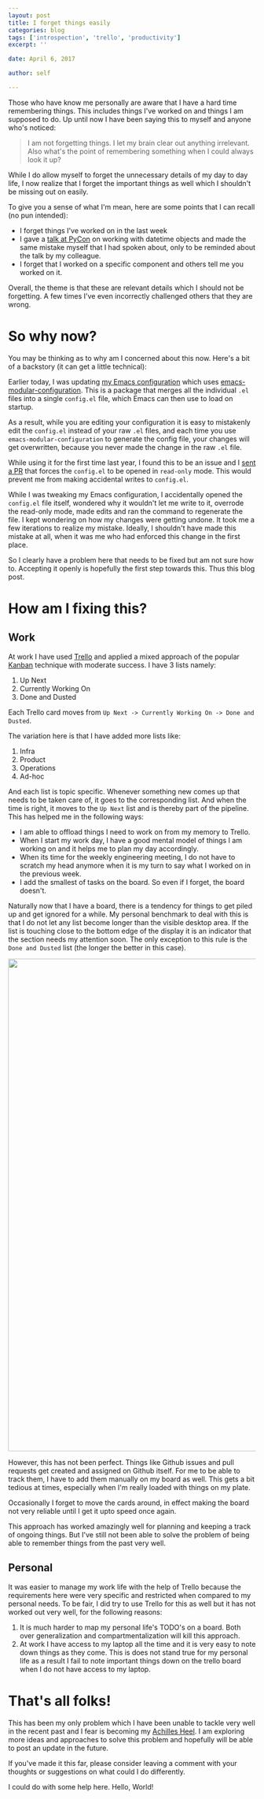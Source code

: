 ```yaml
---
layout: post
title: I forget things easily
categories: blog
tags: ['introspection', 'trello', 'productivity']
excerpt: ''

date: April 6, 2017

author: self

---
```


Those who have know me personally are aware that I have a hard time
remembering things. This includes things I've worked on and things I am
supposed to do. Up until now I have been saying this to myself and
anyone who's noticed:

> I am not forgetting things. I let my brain clear out anything
> irrelevant. Also what's the point of remembering something when I
> could always look it up?

While I do allow myself to forget the unnecessary details of my day to
day life, I now realize that I forget the important things as well which
I shouldn't be missing out on easily.

To give you a sense of what I'm mean, here are some points that I can
recall (no pun intended):

* I forget things I've worked on in the last week
* I gave a [talk at PyCon](https://www.youtube.com/watch?v=kKDbiibuT7Y)
on working with datetime objects and made the same mistake myself that I
had spoken about, only to be reminded about the talk by my colleague.
* I forget that I worked on a specific component and others tell me you
worked on it.
      
Overall, the theme is that these are relevant details which I should not
be forgetting. A few times I've even incorrectly challenged others that
they are wrong.

# So why now?

You may be thinking as to why am I concerned about this now. Here's a
bit of a backstory (it can get a little technical):

Earlier today, I was updating
[my Emacs configuration](https://github.com/indradhanush/.emacs.d/)
which uses
[emacs-modular-configuration](https://github.com/targzeta/emacs-modular-configuration). This
is a package that merges all the individual `.el` files into a single
`config.el` file, which Emacs can then use to load on startup.

As a result, while you are editing your configuration it is easy to
mistakenly edit the `config.el` instead of your raw `.el` files, and
each time you use `emacs-modular-configuration` to generate the config
file, your changes will get overwritten, because you never made the
change in the raw `.el` file.

While using it for the first time last year, I found this to be an
issue and I
[sent a PR](https://github.com/targzeta/emacs-modular-configuration/pull/2)
that forces the `config.el` to be opened in `read-only` mode. This would
prevent me from making accidental writes to `config.el`.

While I was tweaking my Emacs configuration, I accidentally opened the
`config.el` file itself, wondered why it wouldn't let me write to it,
overrode the read-only mode, made edits and ran the command to
regenerate the file. I kept wondering on how my changes were getting
undone. It took me a few iterations to realize my mistake. Ideally, I
shouldn't have made this mistake at all, when it was me who had
enforced this change in the first place.

So I clearly have a problem here that needs to be fixed but am not sure
how to. Accepting it openly is hopefully the first step towards
this. Thus this blog post. 
  
# How am I fixing this?

## Work
At work I have used
[Trello](https://trello.com/indradhanushgupta/recommend) and applied a mixed approach of the popular
[Kanban](https://en.wikipedia.org/wiki/Kanban_board) technique with
moderate success. I have 3 lists namely:

1. Up Next
2. Currently Working On
3. Done and Dusted

Each Trello card moves from `Up Next -> Currently Working On -> Done and
Dusted`.

The variation here is that I have added more lists like:

1. Infra
2. Product
3. Operations
4. Ad-hoc

And each list is topic specific. Whenever something new comes up that
needs to be taken care of, it goes to the corresponding list. And when
the time is right, it moves to the `Up Next` list and is thereby part of
the pipeline. This has helped me in the following ways:

* I am able to offload things I need to work on from my memory to
  Trello.
* When I start my work day, I have a good mental model of things I am
  working on and it helps me to plan my day accordingly.
* When its time for the weekly engineering meeting, I do not have to
  scratch my head anymore when it is my turn to say what I worked on in
  the previous week.
* I add the smallest of tasks on the board. So even if I forget, the
  board doesn't.
  
Naturally now that I have a board, there is a tendency for things to get
piled up and get ignored for a while. My personal benchmark to deal with
this is that I do not let any list become longer than the visible
desktop area. If the list is touching close to the bottom edge of the
display it is an indicator that the section needs my attention soon. 
The only exception to this rule is the `Done and Dusted` list (the
longer the better in this case).

<div>
  <img src="{{ site.url }}/images/trello-kanban.png" height="1000" width="800"/>
</div>

However, this has not been perfect. Things like Github issues and pull
requests get created and assigned on Github itself. For me to be able to
track them, I have to add them manually on my board as well. This gets a
bit tedious at times, especially when I'm really loaded with things on
my plate.

Occasionally I forget to move the cards around, in effect making the
board not very reliable until I get it upto speed once again.

This approach has worked amazingly well for planning and keeping a track of
ongoing things. But I've still not been able to solve the problem of
being able to remember things from the past very well.

## Personal

It was easier to manage my work life with the help of Trello because the
requirements here were very specific and restricted when compared to my
personal needs. To be fair, I did try to use Trello for this as well but
it has not worked out very well, for the following reasons:

1. It is much harder to map my personal life's TODO's on a board. Both
   over generalization and compartmentalization will kill this approach.
2. At work I have access to my laptop all the time and it is very easy
   to note down things as they come. This is does not stand true for my
   personal life as a result I fail to note important things down on the
   trello board when I do not have access to my laptop.
   

# That's all folks!

This has been my only problem which I have been unable to tackle very
well in the recent past and I fear is becoming my
[Achilles Heel](https://en.wikipedia.org/wiki/Achilles%27_heel). I am
exploring more ideas and approaches to solve this problem and hopefully
will be able to post an update in the future. 

If you've made it this far, please consider leaving a comment with your
thoughts or suggestions on what could I do differently.

I could do with some help here. Hello, World!

